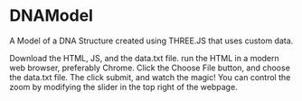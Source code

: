 # DNAModel
A Model of a DNA Structure created using THREE.JS that uses custom data.

Download the HTML, JS, and the data.txt file. run the HTML in a modern web browser, preferably Chrome. Click the Choose File button, and choose the data.txt file. The click submit, and watch the magic! You can control the zoom by modifying the slider in the top right of the webpage. 
